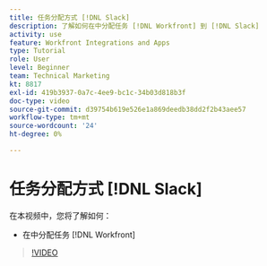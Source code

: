```yaml
---
title: 任务分配方式 [!DNL Slack]
description: 了解如何在中分配任务 [!DNL Workfront] 到 [!DNL Slack]
activity: use
feature: Workfront Integrations and Apps
type: Tutorial
role: User
level: Beginner
team: Technical Marketing
kt: 8817
exl-id: 419b3937-0a7c-4ee9-bc1c-34b03d818b3f
doc-type: video
source-git-commit: d39754b619e526e1a869deedb38dd2f2b43aee57
workflow-type: tm+mt
source-wordcount: '24'
ht-degree: 0%

---
```


# 任务分配方式 [!DNL Slack]

在本视频中，您将了解如何：

* 在中分配任务 [!DNL Workfront]

>[!VIDEO](https://video.tv.adobe.com/v/335117/?quality=12)
